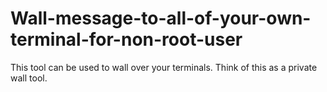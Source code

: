 # Wall-message-to-all-of-your-own-terminal-for-non-root-user
This tool can be used to wall over your terminals. Think of this as a private wall tool. 
